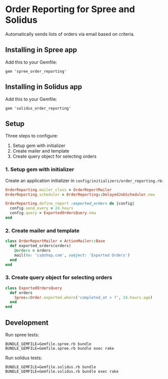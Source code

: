 # Order Reporting for Spree and Solidus

Automatically sends lists of orders via email based on criteria.

## Installing in Spree app

Add this to your Gemfile:

```
gem 'spree_order_reporting'
```

## Installing in Solidus app

Add this to your Gemfile:

```
gem 'solidus_order_reporting'
```

## Setup

Three steps to configure:

1. Setup gem with initializer
2. Create mailer and template
3. Create query object for selecting orders

### 1. Setup gem with initializer

Create an application initializer in `config/initializers/order_reporting.rb`:

``` ruby
OrderReporting.mailer_class = OrderReportMailer
OrderReporting.scheduler = OrderReporting::DelayedJobScheduler.new

OrderReporting.define_report :exported_orders do |config|
  config.send_every = 24.hours
  config.query = ExportedOrdersQuery.new
end
```

### 2. Create mailer and template

```ruby
class OrderReportMailer < ActionMailer::Base
  def exported_orders(orders)
    @orders = orders
    mail(to: 'cs@shop.com', subject: 'Exported Orders')
  end
end
```

### 3. Create query object for selecting orders

```ruby
class ExportedOrdersQuery
  def orders
    Spree::Order.exported.where('completed_at > ?', 24.hours.ago)
  end
end
```

## Development

Run spree tests:

```
BUNDLE_GEMFILE=Gemfile.spree.rb bundle
BUNDLE_GEMFILE=Gemfile.spree.rb bundle exec rake
```

Run solidus tests:

```
BUNDLE_GEMFILE=Gemfile.solidus.rb bundle
BUNDLE_GEMFILE=Gemfile.solidus.rb bundle exec rake
```
